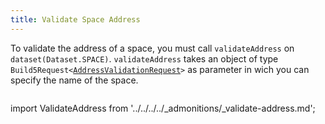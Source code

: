 ```yaml
---
title: Validate Space Address
---
```


To validate the address of a space, you must call `validateAddress` on `dataset(Dataset.SPACE)`. `validateAddress` takes an object of type `Build5Request<`[`AddressValidationRequest`](../../../../reference-api/interfaces/interfaces_src_search_post.AddressValidationRequest.md)`>` as parameter in wich you can specify the name of the space.

```tsx file=../../../../../../packages/sdk/examples/space/validate_address.ts#L19-L33
```

import ValidateAddress from '../../../../_admonitions/_validate-address.md';

<ValidateAddress/>

